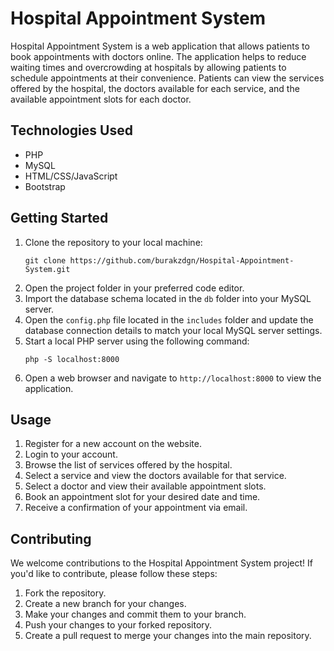 <h1>Hospital Appointment System</h1>
  <p>Hospital Appointment System is a web application that allows patients to book appointments with doctors online. The application helps to reduce waiting times and overcrowding at hospitals by allowing patients to schedule appointments at their convenience. Patients can view the services offered by the hospital, the doctors available for each service, and the available appointment slots for each doctor.</p>
  <h2>Technologies Used</h2>
  <ul>
    <li>PHP</li>
    <li>MySQL</li>
    <li>HTML/CSS/JavaScript</li>
    <li>Bootstrap</li>
  </ul>
  <h2>Getting Started</h2>
  <ol>
    <li>Clone the repository to your local machine:</li>
    <pre><code>git clone https://github.com/burakzdgn/Hospital-Appointment-System.git</code></pre>
    <li>Open the project folder in your preferred code editor.</li>
    <li>Import the database schema located in the <code>db</code> folder into your MySQL server.</li>
    <li>Open the <code>config.php</code> file located in the <code>includes</code> folder and update the database connection details to match your local MySQL server settings.</li>
    <li>Start a local PHP server using the following command:</li>
    <pre><code>php -S localhost:8000</code></pre>
    <li>Open a web browser and navigate to <code>http://localhost:8000</code> to view the application.</li>
  </ol>
  <h2>Usage</h2>
  <ol>
    <li>Register for a new account on the website.</li>
    <li>Login to your account.</li>
    <li>Browse the list of services offered by the hospital.</li>
    <li>Select a service and view the doctors available for that service.</li>
    <li>Select a doctor and view their available appointment slots.</li>
    <li>Book an appointment slot for your desired date and time.</li>
    <li>Receive a confirmation of your appointment via email.</li>
  </ol>
  <h2>Contributing</h2>
  <p>We welcome contributions to the Hospital Appointment System project! If you'd like to contribute, please follow these steps:</p>
  <ol>
    <li>Fork the repository.</li>
    <li>Create a new branch for your changes.</li>
    <li>Make your changes and commit them to your branch.</li>
    <li>Push your changes to your forked repository.</li>
    <li>Create a pull request to merge your changes into the main repository.</li>
  </ol>
